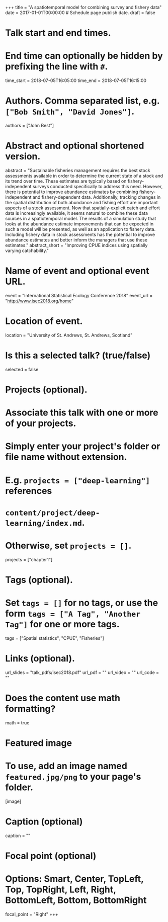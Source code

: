+++
title = "A spatiotemporal model for combining survey and fishery data"
date = 2017-01-01T00:00:00  # Schedule page publish date.
draft = false

# Talk start and end times.
#   End time can optionally be hidden by prefixing the line with `#`.
time_start = 2018-07-05T16:05:00
time_end = 2018-07-05T16:15:00

# Authors. Comma separated list, e.g. `["Bob Smith", "David Jones"]`.
authors = ["John Best"]

# Abstract and optional shortened version.
abstract = "Sustainable fisheries management requires the best stock assessments available in order to determine the current state of a stock and its trend over time. These estimates are typically based on fishery-independent surveys conducted specifically to address this need. However, there is potential to improve abundance estimates by combining fishery-independent and fishery-dependent data. Additionally, tracking changes in the spatial distribution of both abundance and fishing effort are important aspects of a stock assessment. Now that spatially-explicit catch and effort data is increasingly available, it seems natural to combine these data sources in a spatiotemporal model. The results of a simulation study that looks at the abundance estimate improvements that can be expected in such a model will be presented, as well as an application to fishery data. Including fishery data in stock assessments has the potential to improve abundance estimates and better inform the managers that use these estimates."
abstract_short = "Improving CPUE indices using spatially varying catchability."

# Name of event and optional event URL.
event = "International Statistical Ecology Conference 2018"
event_url = "http://www.isec2018.org/home"

# Location of event.
location = "University of St. Andrews, St. Andrews, Scotland"

# Is this a selected talk? (true/false)
selected = false

# Projects (optional).
#   Associate this talk with one or more of your projects.
#   Simply enter your project's folder or file name without extension.
#   E.g. `projects = ["deep-learning"]` references 
#   `content/project/deep-learning/index.md`.
#   Otherwise, set `projects = []`.
projects = ["chapter1"]

# Tags (optional).
#   Set `tags = []` for no tags, or use the form `tags = ["A Tag", "Another Tag"]` for one or more tags.
tags = ["Spatial statistics", "CPUE", "Fisheries"]

# Links (optional).
url_slides = "talk_pdfs/isec2018.pdf"
url_pdf = ""
url_video = ""
url_code = ""

# Does the content use math formatting?
math = true

# Featured image
# To use, add an image named `featured.jpg/png` to your page's folder. 
[image]
  # Caption (optional)
  caption = ""

  # Focal point (optional)
  # Options: Smart, Center, TopLeft, Top, TopRight, Left, Right, BottomLeft, Bottom, BottomRight
  focal_point = "Right"
+++
